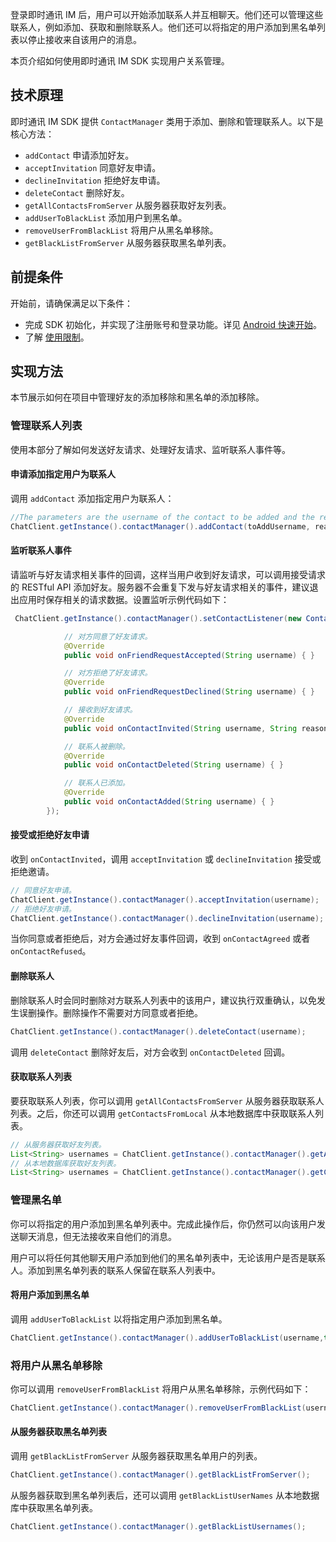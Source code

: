 登录即时通讯 IM 后，用户可以开始添加联系人并互相聊天。他们还可以管理这些联系人，例如添加、获取和删除联系人。他们还可以将指定的用户添加到黑名单列表以停止接收来自该用户的消息。

本页介绍如何使用即时通讯 IM SDK 实现用户关系管理。

## 技术原理

即时通讯 IM SDK 提供 `ContactManager` 类用于添加、删除和管理联系人。以下是核心方法：

- `addContact` 申请添加好友。
- `acceptInvitation` 同意好友申请。
- `declineInvitation` 拒绝好友申请。
- `deleteContact` 删除好友。
- `getAllContactsFromServer` 从服务器获取好友列表。
- `addUserToBlackList` 添加用户到黑名单。
- `removeUserFromBlackList` 将用户从黑名单移除。
- `getBlackListFromServer` 从服务器获取黑名单列表。

## 前提条件

开始前，请确保满足以下条件：

- 完成 SDK 初始化，并实现了注册账号和登录功能。详见 [Android 快速开始](./agora_chat_get_started_android?platform=Android)。
- 了解 [使用限制](./agora_chat_limitation?platform=Android)。

## 实现方法

本节展示如何在项目中管理好友的添加移除和黑名单的添加移除。

### 管理联系人列表

使用本部分了解如何发送好友请求、处理好友请求、监听联系人事件等。

#### 申请添加指定用户为联系人

调用 `addContact` 添加指定用户为联系人：

```java
//The parameters are the username of the contact to be added and the reason for adding
ChatClient.getInstance().contactManager().addContact(toAddUsername, reason);
```

#### 监听联系人事件

请监听与好友请求相关事件的回调，这样当用户收到好友请求，可以调用接受请求的 RESTful API 添加好友。服务器不会重复下发与好友请求相关的事件，建议退出应用时保存相关的请求数据。设置监听示例代码如下：

```java
 ChatClient.getInstance().contactManager().setContactListener(new ContactListener() {

            // 对方同意了好友请求。
            @Override
            public void onFriendRequestAccepted(String username) { }

            // 对方拒绝了好友请求。
            @Override
            public void onFriendRequestDeclined(String username) { }

            // 接收到好友请求。
            @Override
            public void onContactInvited(String username, String reason) { }

            // 联系人被删除。
            @Override
            public void onContactDeleted(String username) { }

            // 联系人已添加。
            @Override
            public void onContactAdded(String username) { }
        });
```

#### 接受或拒绝好友申请

收到 `onContactInvited`，调用 `acceptInvitation` 或 `declineInvitation` 接受或拒绝邀请。

```java
// 同意好友申请。
ChatClient.getInstance().contactManager().acceptInvitation(username);
// 拒绝好友申请。
ChatClient.getInstance().contactManager().declineInvitation(username);
```

当你同意或者拒绝后，对方会通过好友事件回调，收到 `onContactAgreed` 或者 `onContactRefused`。

#### 删除联系人

删除联系人时会同时删除对方联系人列表中的该用户，建议执行双重确认，以免发生误删操作。删除操作不需要对方同意或者拒绝。

```java
ChatClient.getInstance().contactManager().deleteContact(username);
```

调用 `deleteContact` 删除好友后，对方会收到 `onContactDeleted` 回调。

#### 获取联系人列表

要获取联系人列表，你可以调用 `getAllContactsFromServer` 从服务器获取联系人列表。之后，你还可以调用 `getContactsFromLocal` 从本地数据库中获取联系人列表。

```java
// 从服务器获取好友列表。
List<String> usernames = ChatClient.getInstance().contactManager().getAllContactsFromServer();
// 从本地数据库获取好友列表。
List<String> usernames = ChatClient.getInstance().contactManager().getContactsFromLocal
```

### 管理黑名单

你可以将指定的用户添加到黑名单列表中。完成此操作后，你仍然可以向该用户发送聊天消息，但无法接收来自他们的消息。

用户可以将任何其他聊天用户添加到他们的黑名单列表中，无论该用户是否是联系人。添加到黑名单列表的联系人保留在联系人列表中。

#### 将用户添加到黑名单

调用 `addUserToBlackList` 以将指定用户添加到黑名单。

```java
ChatClient.getInstance().contactManager().addUserToBlackList(username,true);
```

### 将用户从黑名单移除

你可以调用 `removeUserFromBlackList` 将用户从黑名单移除，示例代码如下：

```java
ChatClient.getInstance().contactManager().removeUserFromBlackList(username);
```

#### 从服务器获取黑名单列表

调用 `getBlackListFromServer` 从服务器获取黑名单用户的列表。

```java
ChatClient.getInstance().contactManager().getBlackListFromServer();
```

从服务器获取到黑名单列表后，还可以调用 `getBlackListUserNames` 从本地数据库中获取黑名单列表。

```java
ChatClient.getInstance().contactManager().getBlackListUsernames();
```